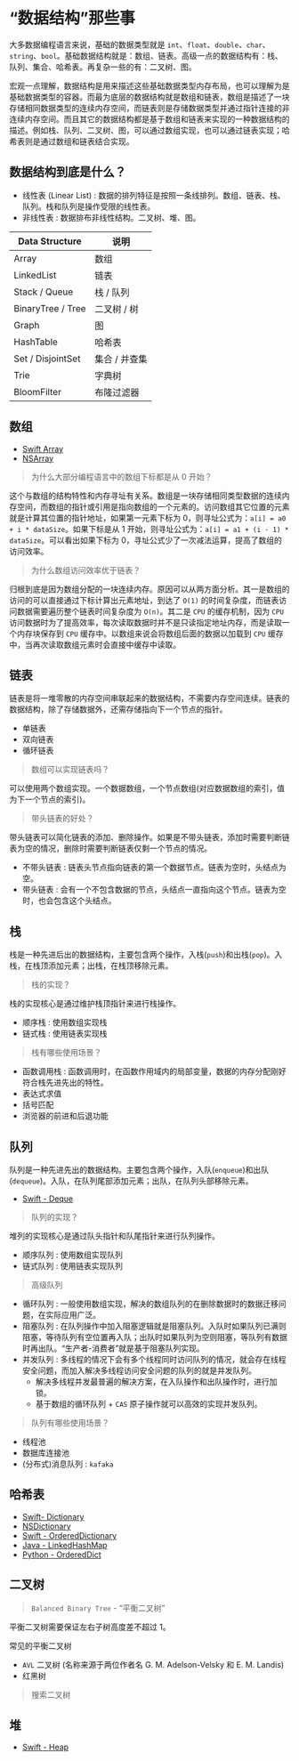 # “数据结构”那些事

  大多数据编程语言来说，基础的数据类型就是 `int`、`float`、`double`、`char`、`string`、`bool`。基础数据结构就是：数组、链表。高级一点的数据结构有：栈、队列、集合、哈希表。再复杂一些的有：二叉树、图。
  
  宏观一点理解，数据结构是用来描述这些基础数据类型内存布局，也可以理解为是基础数据类型的容器。而最为底层的数据结构就是数组和链表，数组是描述了一块存储相同数据类型的连续内存空间，而链表则是存储数据类型并通过指针连接的非连续内存空间。而且其它的数据结构都是基于数组和链表来实现的一种数据结构的描述。例如栈、队列、二叉树、图，可以通过数组实现，也可以通过链表实现；哈希表则是通过数组和链表结合实现。
  
## 数据结构到底是什么？

- 线性表 (Linear List) : 数据的排列特征是按照一条线排列。数组、链表、栈、队列。栈和队列是操作受限的线性表。
- 非线性表 : 数据排布非线性结构。二叉树、堆、图。

| Data Structure | 说明
| -- | --
| Array             | 数组
| LinkedList        | 链表
| Stack / Queue     | 栈 / 队列
| BinaryTree / Tree | 二叉树 / 树
| Graph             | 图
| HashTable         | 哈希表
| Set / DisjointSet | 集合 / 并查集 
| Trie              | 字典树
| BloomFilter       | 布隆过滤器

## 数组

- [Swift Array](https://github.com/apple/swift/blob/swift-DEVELOPMENT-SNAPSHOT-2023-10-30-a/stdlib/public/core/Array.swift)
- [NSArray](https://github.com/apple/swift-corelibs-foundation/blob/main/Sources/Foundation/NSArray.swift)

> 为什么大部分编程语言中的数组下标都是从 0 开始？
    
  这个与数组的结构特性和内存寻址有关系。数组是一块存储相同类型数据的连续内存空间，而数组的指针或引用是指向数组的一个元素的。访问数组其它位置的元素就是计算其位置的指针地址，如果第一元素下标为 0，则寻址公式为：`a[i] = a0 + i * dataSize`。如果下标是从 1 开始，则寻址公式为：`a[i] = a1 + (i - 1) * dataSize`。可以看出如果下标为 0，寻址公式少了一次减法运算，提高了数组的访问效率。
  
> 为什么数组访问效率优于链表？
  
  归根到底是因为数组分配的一块连续内存。原因可以从两方面分析。其一是数组的访问的可以直接通过下标计算出元素地址，到达了 `O(1)` 的时间复杂度，而链表访问数据需要遍历整个链表时间复杂度为 `O(n)`。其二是 `CPU` 的缓存机制，因为 `CPU` 访问数据时为了提高效率，每次读取数据时并不是只读指定地址内存，而是读取一个内存块保存到 `CPU` 缓存中。以数组来说会将数组后面的数据以加载到 `CPU` 缓存中，当再次读取数组元素时会直接中缓存中读取。
  
## 链表

  链表是将一堆零散的内存空间串联起来的数据结构，不需要内存空间连续。链表的数据结构，除了存储数据外，还需存储指向下一个节点的指针。
  
- 单链表
- 双向链表
- 循环链表

> 数组可以实现链表吗？
 
  可以使用两个数组实现。一个数据数组，一个节点数组(对应数据数组的索引，值为下一个节点的索引)。

> 带头链表的好处？
  
  带头链表可以简化链表的添加、删除操作。如果是不带头链表，添加时需要判断链表为空的情况，删除时需要判断链表仅剩一个节点的情况。
  
  * 不带头链表 : 链表头节点指向链表的第一个数据节点。链表为空时，头结点为空。
  * 带头链表 : 会有一个不包含数据的节点，头结点一直指向这个节点。链表为空时，也会包含这个头结点。
  
## 栈

  栈是一种先进后出的数据结构，主要包含两个操作，入栈(`push`)和出栈(`pop`)。入栈，在栈顶添加元素；出栈，在栈顶移除元素。
  
> 栈的实现？
  
  栈的实现核心是通过维护栈顶指针来进行栈操作。
  
  * 顺序栈 : 使用数组实现栈     
  * 链式栈 : 使用链表实现栈   

> 栈有哪些使用场景？

  * 函数调用栈 : 函数调用时，在函数作用域内的局部变量，数据的内存分配刚好符合栈先进先出的特性。
  * 表达式求值
  * 括号匹配
  * 浏览器的前进和后退功能

## 队列

  队列是一种先进先出的数据结构。主要包含两个操作，入队(`enqueue`)和出队(`dequeue`)。入队，在队列尾部添加元素；出队，在队列头部移除元素。
  
  - [Swift - Deque](https://github.com/apple/swift-collections/blob/main/Sources/DequeModule/Deque.swift)
  
> 队列的实现？
  
  堆列的实现核心是通过队头指针和队尾指针来进行队列操作。
  
  * 顺序队列 : 使用数组实现队列
  * 链式队列 : 使用链表实现队列

> 高级队列
  
  * 循环队列 : 一般使用数组实现，解决的数组队列的在删除数据时的数据迁移问题，在实际应用广泛。
  * 阻塞队列 : 在队列操作中加入阻塞逻辑就是阻塞队列。入队时如果队列已满则阻塞，等待队列有空位置再入队；出队时如果队列为空则阻塞，等队列有数据时再出队。“生产者-消费者”就是基于阻塞队列实现。
  * 并发队列 : 多线程的情况下会有多个线程同时访问队列的情况，就会存在线程安全问题，而加入解决多线程访问安全问题的队列的就是并发队列。
    - 解决多线程并发最普遍的解决方案，在入队操作和出队操作时，进行加锁。
    - 基于数组的循环队列 + `CAS` 原子操作就可以高效的实现并发队列。
  
> 队列有哪些使用场景？
  
  * 线程池
  * 数据库连接池
  * (分布式)消息队列 : `kafaka` 
  
## 哈希表

- [Swift- Dictionary](https://github.com/apple/swift/blob/main/stdlib/public/core/Dictionary.swift)
- [NSDictionary](https://github.com/apple/swift-corelibs-foundation/blob/main/CoreFoundation/Collections.subproj/CFDictionary.c)
- [Swift - OrderedDictionary](https://github.com/apple/swift-collections/blob/main/Sources/OrderedCollections/OrderedDictionary/OrderedDictionary.swift)
- [Java - LinkedHashMap](https://github.com/openjdk/jdk/blob/master/src/java.base/share/classes/java/util/LinkedHashMap.java)
- [Python - OrderedDict](https://github.com/python/cpython/blob/main/Lib/collections/__init__.py#L83)

## 二叉树

> `Balanced Binary Tree` - “平衡二叉树”

  平衡二叉树需要保证左右子树高度差不超过 1。
    
  常见的平衡二叉树
  
  * `AVL` 二叉树 (名称来源于两位作者名 G. M. Adelson-Velsky 和 E. M. Landis)
  * 红黑树

> 搜索二叉树

## 堆

- [Swift - Heap](https://github.com/apple/swift-collections/blob/main/Sources/HeapModule/Heap.swift)